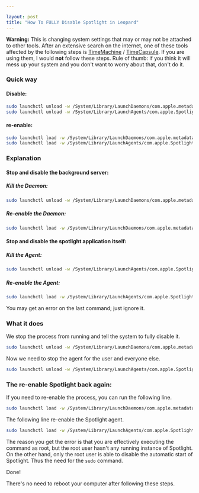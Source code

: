 ```yaml
---

layout: post
title: "How To FULLY Disable Spotlight in Leopard"
---
```


**Warning:** This is changing system settings that may or may not be attached to other tools. After an extensive search on the internet, one of these tools affected by the following steps is [TimeMachine](http://www.apple.com/macosx/features/timemachine.html) / [TimeCapsule](http://www.apple.com/timecapsule/). If you are using them, I would **not** follow these steps. Rule of thumb: if you think it will mess up your system and you don't want to worry about that, don't do it.

### Quick way

#### Disable:

```bash
sudo launchctl unload -w /System/Library/LaunchDaemons/com.apple.metadata.mds.plist
sudo launchctl unload -w /System/Library/LaunchAgents/com.apple.Spotlight.plist
```

#### re-enable:

```bash
sudo launchctl load -w /System/Library/LaunchDaemons/com.apple.metadata.mds.plist
sudo launchctl load -w /System/Library/LaunchAgents/com.apple.Spotlight.plist
```

### Explanation

#### Stop and disable the background server:

##### Kill the Daemon:

```bash
sudo launchctl unload -w /System/Library/LaunchDaemons/com.apple.metadata.mds.plist
```

##### Re-enable the Daemon:

```bash
sudo launchctl load -w /System/Library/LaunchDaemons/com.apple.metadata.mds.plist
```

#### Stop and disable the spotlight application itself:

##### Kill the Agent:

```bash
sudo launchctl unload -w /System/Library/LaunchAgents/com.apple.Spotlight.plist
```

##### Re-enable the Agent:

```bash
sudo launchctl load -w /System/Library/LaunchAgents/com.apple.Spotlight.plist
```

You may get an error on the last command; just ignore it.

### What it does

We stop the process from running and tell the system to fully disable it.

```bash
sudo launchctl unload -w /System/Library/LaunchDaemons/com.apple.metadata.mds.plist
```

Now we need to stop the agent for the user and everyone else.

```bash
sudo launchctl unload -w /System/Library/LaunchAgents/com.apple.Spotlight.plist
```

### The re-enable Spotlight back again:

If you need to re-enable the process, you can run the following line.

```bash
sudo launchctl load -w /System/Library/LaunchDaemons/com.apple.metadata.mds.plist
```

The following line re-enable the Spotlight agent.

```bash
sudo launchctl load -w /System/Library/LaunchAgents/com.apple.Spotlight.plist
```

The reason you get the error is that you are effectively executing the command as root, but the root user hasn't any running instance of Spotlight. On the other hand, only the root user is able to disable the automatic start of Spotlight. Thus the need for the `sudo` command.

Done\!

There's no need to reboot your computer after following these steps.
